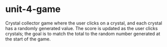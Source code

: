 # unit-4-game
Crystal collector game where the user clicks on a crystal, and each crystal has a randomly generated value.  The score is updated as the user clicks crystals; the goal is to match the total to the random number generated at the start of the game.
